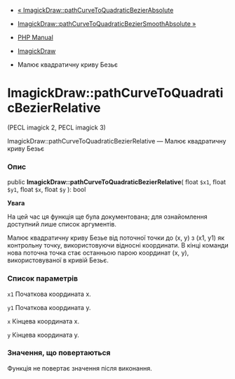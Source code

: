 - [«
ImagickDraw::pathCurveToQuadraticBezierAbsolute](imagickdraw.pathcurvetoquadraticbezierabsolute.md)
- [ImagickDraw::pathCurveToQuadraticBezierSmoothAbsolute
»](imagickdraw.pathcurvetoquadraticbeziersmoothabsolute.md)

- [PHP Manual](index.md)
- [ImagickDraw](class.imagickdraw.md)
- Малює квадратичну криву Безьє

# ImagickDraw::pathCurveToQuadraticBezierRelative

(PECL imagick 2, PECL imagick 3)

ImagickDraw::pathCurveToQuadraticBezierRelative — Малює квадратичну
криву Безьє

### Опис

public **ImagickDraw::pathCurveToQuadraticBezierRelative**(
float `$x1`,
float `$y1`,
float `$x`,
float `$y`
): bool

**Увага**

На цей час ця функція ще була документована; для
ознайомлення доступний лише список аргументів.

Малює квадратичну криву Безье від поточної точки до (x, y) з (x1, y1)
як контрольну точку, використовуючи відносні координати. В кінці
команди нова поточна точка стає останньою парою координат (x, y),
використовуваної в кривій Безьє.

### Список параметрів

`x1`
Початкова координата x.

`y1`
Початкова координата y.

`x`
Кінцева координата x.

`y`
Кінцева координата y.

### Значення, що повертаються

Функція не повертає значення після виконання.
